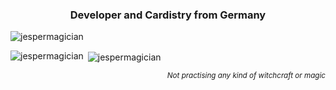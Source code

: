 <h3 align="center">Developer and Cardistry from Germany</h3>



<p align="left"> <img src="https://komarev.com/ghpvc/?username=jespermagician&label=Profile%20views&color=469f04&style=flat-square" alt="jespermagician" /> </p>

<p><img align="left" src="https://github-readme-stats.vercel.app/api/top-langs?username=jespermagician&show_icons=true&theme=dark&locale=en&layout=compact" alt="jespermagician" /></p>

<p>&nbsp;<img align="center" src="https://github-readme-stats.vercel.app/api?username=jespermagician&show_icons=true&theme=dark&locale=en" alt="jespermagician" /></p>
<p align="right"> <sub align="right"><i>Not practising any kind of witchcraft or magic</i></sub></p>
